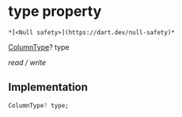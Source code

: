 


# type property




    *[<Null safety>](https://dart.dev/null-safety)*


[ColumnType](../../smeup_models_widgets_smeup_chart_column/ColumnType.md)? type
  
_read / write_






## Implementation

```dart
ColumnType? type;


```







